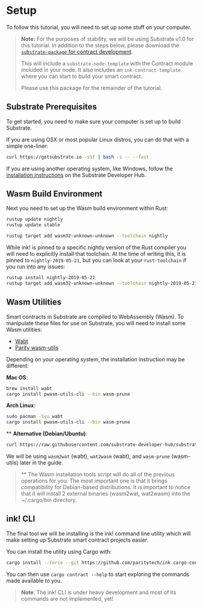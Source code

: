 Setup
===

To follow this tutorial, you will need to set up some stuff on your computer.

> **Note:** For the purposes of stability, we will be using Substrate v1.0 for this tutorial. In addition to the steps below, please download the [`substrate-package` for contract development](https://github.com/shawntabrizi/substrate-package/tree/contract).
>
> This will include a `substrate-node-template` with the Contract module included in your node. It also includes an `ink-contract-template` where you can start to build your smart contract.
>
> Please use this package for the remainder of the tutorial.

## Substrate Prerequisites

To get started, you need to make sure your computer is set up to build Substrate.

If you are using OSX or most popular Linux distros, you can do that with a simple one-liner:

```bash
curl https://getsubstrate.io -sSf | bash -s -- --fast
```

If you are using another operating system, like Windows, follow the [installation instructions](https://substrate.dev/docs/en/getting-started/installing-substrate#windows) on the Substrate Developer Hub.

## Wasm Build Environment

Next you need to set up the Wasm build environment within Rust:

```bash
rustup update nightly
rustup update stable

rustup target add wasm32-unknown-unknown --toolchain nightly
```

While ink! is pinned to a specific nightly version of the Rust compiler you will need to explicitly install that toolchain. At the time of writing this, it is pinned to `nightly-2019-05-21`, but you can look at your `rust-toolchain` if you run into any issues:

```bash
rustup install nightly-2019-05-21
rustup target add wasm32-unknown-unknown --toolchain nightly-2019-05-21
```

## Wasm Utilities

Smart contracts in Substrate are compiled to WebAssembly (Wasm). To manipulate these files for use on Substrate, you will need to install some Wasm utilities:

* [Wabt](https://github.com/WebAssembly/wabt)
* [Parity wasm-utils](https://github.com/paritytech/wasm-utils)

Depending on your operating system, the installation instruction may be different:

**Mac OS**:

```bash
brew install wabt
cargo install pwasm-utils-cli --bin wasm-prune
```

**Arch Linux**:

```bash
sudo pacman -Syu wabt
cargo install pwasm-utils-cli --bin wasm-prune
```
** **Alternative (Debian/Ubuntu)**:
```bash
curl https://raw.githubusercontent.com/substrate-developer-hub/substrate-contracts-workshop/master/scripts/install-wasm-tools.sh -sSf |bash -s
```

We will be using `wasm2wat` (wabt), `wat2wasm` (wabt), and `wasm-prune` (wasm-utils) later in the guide.

> ** The Wasm installation tools script will do all of the previous operations for you. The most important one is that it brings compatibility for Debian-based distributions.
It is important to notice that it will install 2 external binaries (wasm2wat, wat2wasm) into the ~/.cargo/bin directory.

## ink! CLI

The final tool we will be installing is the ink! command line utility which will make setting up Substrate smart contract projects easier.

You can install the utility using Cargo with:

```bash
cargo install --force --git https://github.com/paritytech/ink cargo-contract
```

You can then use `cargo contract --help` to start exploring the commands made available to you.  
> **Note**: The ink! CLI is under heavy development and most of its commands are not implemented, yet!
